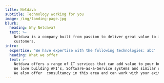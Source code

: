 ```yaml
---
title: Netdava
subtitle: Technology working for you
image: /img/landing-page.jpg
blurb:
  heading: Why Netdava?
  text: >-
    Netdava is a company built from passion to deliver great value to it's
    customers.
intro:
  expertise: 'We have expertise with the following technologies: abc'
  heading: What we offer
  text: >-
    Netdava offers a range of IT services that can add value to your business.
    We love building API's, Software-as-a-Service systems and similar software.
    We also offer  consultancy in this area and can work with your exiting team.
---
```


